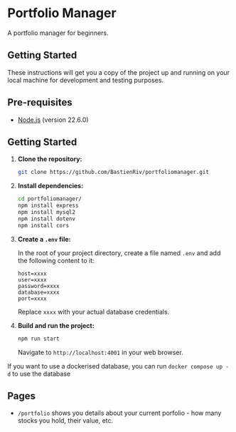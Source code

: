 # Portfolio Manager

A portfolio manager for beginners.

## Getting Started

These instructions will get you a copy of the project up and running on your local machine for development and testing purposes.

## Pre-requisites
- [Node.js](https://nodejs.org/) (version 22.6.0)

## Getting Started
1. **Clone the repository:**
    ```bash
    git clone https://github.com/BastienRiv/portfoliomanager.git
    ```

2. **Install dependencies:**
    ```bash
    cd portfoliomanager/
    npm install express
    npm install mysql2
    npm install dotenv
    npm install cors
    ```

3. **Create a `.env` file:**

    In the root of your project directory, create a file named `.env` and add the following content to it:
    ```
    host=xxxx
    user=xxxx
    password=xxxx
    database=xxxx
    port=xxxx
    ```

    Replace `xxxx` with your actual database credentials.

4. **Build and run the project:**
    ```bash
    npm run start
    ```

    Navigate to `http://localhost:4001` in your web browser.

If you want to use a dockerised database, you can run `docker compose up -d` to use the database

## Pages


- `/portfolio` shows you details about your current porfolio - how many stocks you hold, their value, etc.
